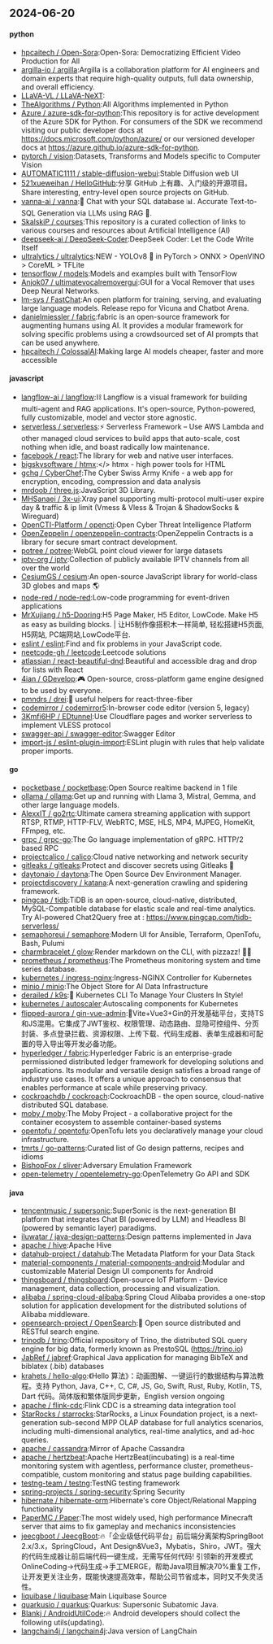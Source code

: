 ## 2024-06-20

#### python
* [hpcaitech / Open-Sora](https://github.com/hpcaitech/Open-Sora):Open-Sora: Democratizing Efficient Video Production for All
* [argilla-io / argilla](https://github.com/argilla-io/argilla):Argilla is a collaboration platform for AI engineers and domain experts that require high-quality outputs, full data ownership, and overall efficiency.
* [LLaVA-VL / LLaVA-NeXT](https://github.com/LLaVA-VL/LLaVA-NeXT):
* [TheAlgorithms / Python](https://github.com/TheAlgorithms/Python):All Algorithms implemented in Python
* [Azure / azure-sdk-for-python](https://github.com/Azure/azure-sdk-for-python):This repository is for active development of the Azure SDK for Python. For consumers of the SDK we recommend visiting our public developer docs at https://docs.microsoft.com/python/azure/ or our versioned developer docs at https://azure.github.io/azure-sdk-for-python.
* [pytorch / vision](https://github.com/pytorch/vision):Datasets, Transforms and Models specific to Computer Vision
* [AUTOMATIC1111 / stable-diffusion-webui](https://github.com/AUTOMATIC1111/stable-diffusion-webui):Stable Diffusion web UI
* [521xueweihan / HelloGitHub](https://github.com/521xueweihan/HelloGitHub):分享 GitHub 上有趣、入门级的开源项目。Share interesting, entry-level open source projects on GitHub.
* [vanna-ai / vanna](https://github.com/vanna-ai/vanna):🤖 Chat with your SQL database 📊. Accurate Text-to-SQL Generation via LLMs using RAG 🔄.
* [SkalskiP / courses](https://github.com/SkalskiP/courses):This repository is a curated collection of links to various courses and resources about Artificial Intelligence (AI)
* [deepseek-ai / DeepSeek-Coder](https://github.com/deepseek-ai/DeepSeek-Coder):DeepSeek Coder: Let the Code Write Itself
* [ultralytics / ultralytics](https://github.com/ultralytics/ultralytics):NEW - YOLOv8 🚀 in PyTorch > ONNX > OpenVINO > CoreML > TFLite
* [tensorflow / models](https://github.com/tensorflow/models):Models and examples built with TensorFlow
* [Anjok07 / ultimatevocalremovergui](https://github.com/Anjok07/ultimatevocalremovergui):GUI for a Vocal Remover that uses Deep Neural Networks.
* [lm-sys / FastChat](https://github.com/lm-sys/FastChat):An open platform for training, serving, and evaluating large language models. Release repo for Vicuna and Chatbot Arena.
* [danielmiessler / fabric](https://github.com/danielmiessler/fabric):fabric is an open-source framework for augmenting humans using AI. It provides a modular framework for solving specific problems using a crowdsourced set of AI prompts that can be used anywhere.
* [hpcaitech / ColossalAI](https://github.com/hpcaitech/ColossalAI):Making large AI models cheaper, faster and more accessible

#### javascript
* [langflow-ai / langflow](https://github.com/langflow-ai/langflow):⛓️ Langflow is a visual framework for building multi-agent and RAG applications. It's open-source, Python-powered, fully customizable, model and vector store agnostic.
* [serverless / serverless](https://github.com/serverless/serverless):⚡ Serverless Framework – Use AWS Lambda and other managed cloud services to build apps that auto-scale, cost nothing when idle, and boast radically low maintenance.
* [facebook / react](https://github.com/facebook/react):The library for web and native user interfaces.
* [bigskysoftware / htmx](https://github.com/bigskysoftware/htmx):</> htmx - high power tools for HTML
* [gchq / CyberChef](https://github.com/gchq/CyberChef):The Cyber Swiss Army Knife - a web app for encryption, encoding, compression and data analysis
* [mrdoob / three.js](https://github.com/mrdoob/three.js):JavaScript 3D Library.
* [MHSanaei / 3x-ui](https://github.com/MHSanaei/3x-ui):Xray panel supporting multi-protocol multi-user expire day & traffic & ip limit (Vmess & Vless & Trojan & ShadowSocks & Wireguard)
* [OpenCTI-Platform / opencti](https://github.com/OpenCTI-Platform/opencti):Open Cyber Threat Intelligence Platform
* [OpenZeppelin / openzeppelin-contracts](https://github.com/OpenZeppelin/openzeppelin-contracts):OpenZeppelin Contracts is a library for secure smart contract development.
* [potree / potree](https://github.com/potree/potree):WebGL point cloud viewer for large datasets
* [iptv-org / iptv](https://github.com/iptv-org/iptv):Collection of publicly available IPTV channels from all over the world
* [CesiumGS / cesium](https://github.com/CesiumGS/cesium):An open-source JavaScript library for world-class 3D globes and maps 🌎
* [node-red / node-red](https://github.com/node-red/node-red):Low-code programming for event-driven applications
* [MrXujiang / h5-Dooring](https://github.com/MrXujiang/h5-Dooring):H5 Page Maker, H5 Editor, LowCode. Make H5 as easy as building blocks. | 让H5制作像搭积木一样简单, 轻松搭建H5页面, H5网站, PC端网站,LowCode平台.
* [eslint / eslint](https://github.com/eslint/eslint):Find and fix problems in your JavaScript code.
* [neetcode-gh / leetcode](https://github.com/neetcode-gh/leetcode):Leetcode solutions
* [atlassian / react-beautiful-dnd](https://github.com/atlassian/react-beautiful-dnd):Beautiful and accessible drag and drop for lists with React
* [4ian / GDevelop](https://github.com/4ian/GDevelop):🎮 Open-source, cross-platform game engine designed to be used by everyone.
* [pmndrs / drei](https://github.com/pmndrs/drei):🥉 useful helpers for react-three-fiber
* [codemirror / codemirror5](https://github.com/codemirror/codemirror5):In-browser code editor (version 5, legacy)
* [3Kmfi6HP / EDtunnel](https://github.com/3Kmfi6HP/EDtunnel):Use Cloudflare pages and worker serverless to implement VLESS protocol
* [swagger-api / swagger-editor](https://github.com/swagger-api/swagger-editor):Swagger Editor
* [import-js / eslint-plugin-import](https://github.com/import-js/eslint-plugin-import):ESLint plugin with rules that help validate proper imports.

#### go
* [pocketbase / pocketbase](https://github.com/pocketbase/pocketbase):Open Source realtime backend in 1 file
* [ollama / ollama](https://github.com/ollama/ollama):Get up and running with Llama 3, Mistral, Gemma, and other large language models.
* [AlexxIT / go2rtc](https://github.com/AlexxIT/go2rtc):Ultimate camera streaming application with support RTSP, RTMP, HTTP-FLV, WebRTC, MSE, HLS, MP4, MJPEG, HomeKit, FFmpeg, etc.
* [grpc / grpc-go](https://github.com/grpc/grpc-go):The Go language implementation of gRPC. HTTP/2 based RPC
* [projectcalico / calico](https://github.com/projectcalico/calico):Cloud native networking and network security
* [gitleaks / gitleaks](https://github.com/gitleaks/gitleaks):Protect and discover secrets using Gitleaks 🔑
* [daytonaio / daytona](https://github.com/daytonaio/daytona):The Open Source Dev Environment Manager.
* [projectdiscovery / katana](https://github.com/projectdiscovery/katana):A next-generation crawling and spidering framework.
* [pingcap / tidb](https://github.com/pingcap/tidb):TiDB is an open-source, cloud-native, distributed, MySQL-Compatible database for elastic scale and real-time analytics. Try AI-powered Chat2Query free at : https://www.pingcap.com/tidb-serverless/
* [semaphoreui / semaphore](https://github.com/semaphoreui/semaphore):Modern UI for Ansible, Terraform, OpenTofu, Bash, Pulumi
* [charmbracelet / glow](https://github.com/charmbracelet/glow):Render markdown on the CLI, with pizzazz! 💅🏻
* [prometheus / prometheus](https://github.com/prometheus/prometheus):The Prometheus monitoring system and time series database.
* [kubernetes / ingress-nginx](https://github.com/kubernetes/ingress-nginx):Ingress-NGINX Controller for Kubernetes
* [minio / minio](https://github.com/minio/minio):The Object Store for AI Data Infrastructure
* [derailed / k9s](https://github.com/derailed/k9s):🐶 Kubernetes CLI To Manage Your Clusters In Style!
* [kubernetes / autoscaler](https://github.com/kubernetes/autoscaler):Autoscaling components for Kubernetes
* [flipped-aurora / gin-vue-admin](https://github.com/flipped-aurora/gin-vue-admin):🚀Vite+Vue3+Gin的开发基础平台，支持TS和JS混用。它集成了JWT鉴权、权限管理、动态路由、显隐可控组件、分页封装、多点登录拦截、资源权限、上传下载、代码生成器、表单生成器和可配置的导入导出等开发必备功能。
* [hyperledger / fabric](https://github.com/hyperledger/fabric):Hyperledger Fabric is an enterprise-grade permissioned distributed ledger framework for developing solutions and applications. Its modular and versatile design satisfies a broad range of industry use cases. It offers a unique approach to consensus that enables performance at scale while preserving privacy.
* [cockroachdb / cockroach](https://github.com/cockroachdb/cockroach):CockroachDB - the open source, cloud-native distributed SQL database.
* [moby / moby](https://github.com/moby/moby):The Moby Project - a collaborative project for the container ecosystem to assemble container-based systems
* [opentofu / opentofu](https://github.com/opentofu/opentofu):OpenTofu lets you declaratively manage your cloud infrastructure.
* [tmrts / go-patterns](https://github.com/tmrts/go-patterns):Curated list of Go design patterns, recipes and idioms
* [BishopFox / sliver](https://github.com/BishopFox/sliver):Adversary Emulation Framework
* [open-telemetry / opentelemetry-go](https://github.com/open-telemetry/opentelemetry-go):OpenTelemetry Go API and SDK

#### java
* [tencentmusic / supersonic](https://github.com/tencentmusic/supersonic):SuperSonic is the next-generation BI platform that integrates Chat BI (powered by LLM) and Headless BI (powered by semantic layer) paradigms.
* [iluwatar / java-design-patterns](https://github.com/iluwatar/java-design-patterns):Design patterns implemented in Java
* [apache / hive](https://github.com/apache/hive):Apache Hive
* [datahub-project / datahub](https://github.com/datahub-project/datahub):The Metadata Platform for your Data Stack
* [material-components / material-components-android](https://github.com/material-components/material-components-android):Modular and customizable Material Design UI components for Android
* [thingsboard / thingsboard](https://github.com/thingsboard/thingsboard):Open-source IoT Platform - Device management, data collection, processing and visualization.
* [alibaba / spring-cloud-alibaba](https://github.com/alibaba/spring-cloud-alibaba):Spring Cloud Alibaba provides a one-stop solution for application development for the distributed solutions of Alibaba middleware.
* [opensearch-project / OpenSearch](https://github.com/opensearch-project/OpenSearch):🔎 Open source distributed and RESTful search engine.
* [trinodb / trino](https://github.com/trinodb/trino):Official repository of Trino, the distributed SQL query engine for big data, formerly known as PrestoSQL (https://trino.io)
* [JabRef / jabref](https://github.com/JabRef/jabref):Graphical Java application for managing BibTeX and biblatex (.bib) databases
* [krahets / hello-algo](https://github.com/krahets/hello-algo):《Hello 算法》：动画图解、一键运行的数据结构与算法教程。支持 Python, Java, C++, C, C#, JS, Go, Swift, Rust, Ruby, Kotlin, TS, Dart 代码。简体版和繁体版同步更新，English version ongoing
* [apache / flink-cdc](https://github.com/apache/flink-cdc):Flink CDC is a streaming data integration tool
* [StarRocks / starrocks](https://github.com/StarRocks/starrocks):StarRocks, a Linux Foundation project, is a next-generation sub-second MPP OLAP database for full analytics scenarios, including multi-dimensional analytics, real-time analytics, and ad-hoc queries.
* [apache / cassandra](https://github.com/apache/cassandra):Mirror of Apache Cassandra
* [apache / hertzbeat](https://github.com/apache/hertzbeat):Apache HertzBeat(incubating) is a real-time monitoring system with agentless, performance cluster, prometheus-compatible, custom monitoring and status page building capabilities.
* [testng-team / testng](https://github.com/testng-team/testng):TestNG testing framework
* [spring-projects / spring-security](https://github.com/spring-projects/spring-security):Spring Security
* [hibernate / hibernate-orm](https://github.com/hibernate/hibernate-orm):Hibernate's core Object/Relational Mapping functionality
* [PaperMC / Paper](https://github.com/PaperMC/Paper):The most widely used, high performance Minecraft server that aims to fix gameplay and mechanics inconsistencies
* [jeecgboot / JeecgBoot](https://github.com/jeecgboot/JeecgBoot):🔥「企业级低代码平台」前后端分离架构SpringBoot 2.x/3.x，SpringCloud，Ant Design&Vue3，Mybatis，Shiro，JWT。强大的代码生成器让前后端代码一键生成，无需写任何代码! 引领新的开发模式OnlineCoding->代码生成->手工MERGE，帮助Java项目解决70%重复工作，让开发更关注业务，既能快速提高效率，帮助公司节省成本，同时又不失灵活性。
* [liquibase / liquibase](https://github.com/liquibase/liquibase):Main Liquibase Source
* [quarkusio / quarkus](https://github.com/quarkusio/quarkus):Quarkus: Supersonic Subatomic Java.
* [Blankj / AndroidUtilCode](https://github.com/Blankj/AndroidUtilCode):🔥 Android developers should collect the following utils(updating).
* [langchain4j / langchain4j](https://github.com/langchain4j/langchain4j):Java version of LangChain
